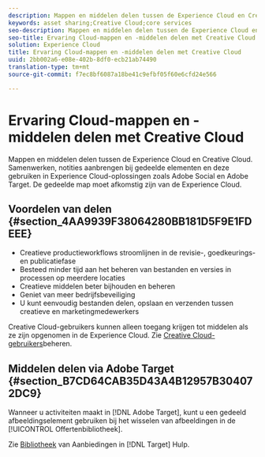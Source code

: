 ```yaml
---
description: Mappen en middelen delen tussen de Experience Cloud en Creative Cloud. Samenwerken, notities aanbrengen bij gedeelde elementen en deze gebruiken in Experience Cloud-oplossingen zoals Sociaal en Doel. De gedeelde map moet afkomstig zijn van de Experience Cloud.
keywords: asset sharing;Creative Cloud;core services
seo-description: Mappen en middelen delen tussen de Experience Cloud en Creative Cloud. Samenwerken, notities aanbrengen bij gedeelde elementen en deze gebruiken in Experience Cloud-oplossingen zoals Sociaal en Doel. De gedeelde map moet afkomstig zijn van de Experience Cloud.
seo-title: Ervaring Cloud-mappen en -middelen delen met Creative Cloud
solution: Experience Cloud
title: Ervaring Cloud-mappen en -middelen delen met Creative Cloud
uuid: 2bb002a6-e08e-402b-8df0-ecb21ab74490
translation-type: tm+mt
source-git-commit: f7ec8bf6087a18be41c9efbf05f60e6cfd24e566

---
```



# Ervaring Cloud-mappen en -middelen delen met Creative Cloud

Mappen en middelen delen tussen de Experience Cloud en Creative Cloud. Samenwerken, notities aanbrengen bij gedeelde elementen en deze gebruiken in Experience Cloud-oplossingen zoals Adobe Social en Adobe Target. De gedeelde map moet afkomstig zijn van de Experience Cloud.

## Voordelen van delen {#section_4AA9939F38064280BB181D5F9E1FDEEE}

* Creatieve productieworkflows stroomlijnen in de revisie-, goedkeurings- en publicatiefase
* Besteed minder tijd aan het beheren van bestanden en versies in processen op meerdere locaties
* Creatieve middelen beter bijhouden en beheren
* Geniet van meer bedrijfsbeveiliging
* U kunt eenvoudig bestanden delen, opslaan en verzenden tussen creatieve en marketingmedewerkers

Creative Cloud-gebruikers kunnen alleen toegang krijgen tot middelen als ze zijn opgenomen in de Experience Cloud. Zie [Creative Cloud-gebruikers](../experience-cloud-assets/t-admin-add-cc-user.md#task_F36D4F1D49B44F09A54F7371810D2752)beheren.

## Middelen delen via Adobe Target {#section_B7CD64CAB35D43A4B12957B304072DC9}

Wanneer u activiteiten maakt in [!DNL Adobe Target], kunt u een gedeeld afbeeldingselement gebruiken bij het wisselen van afbeeldingen in de [!UICONTROL Offertenbibliotheek].

Zie [Bibliotheek](https://docs.adobe.com/help/en/target/using/experiences/offers/manage-content.html) van Aanbiedingen in [!DNL Target] Hulp.
